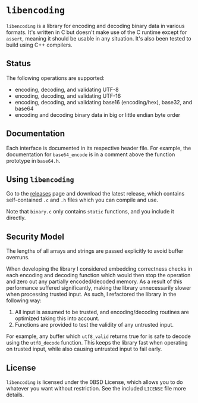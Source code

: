 # `libencoding`

`libencoding` is a library for encoding and decoding binary data in various
formats. It's written in C but doesn't make use of the C runtime except for
`assert`, meaning it should be usable in any situation. It's also been tested
to build using C++ compilers.

## Status

The following operations are supported:

- encoding, decoding, and validating UTF-8
- encoding, decoding, and validating UTF-16
- encoding, decoding, and validating base16 (encoding/hex), base32, and base64
- encoding and decoding binary data in big or little endian byte order

## Documentation

Each interface is documented in its respective header file. For example, the
documentation for `base64_encode` is in a comment above the function prototype
in `base64.h`.

## Using `libencoding`

Go to the [releases](https://github.com/aeldidi/libencoding/releases) page and
download the latest release, which contains self-contained `.c` and `.h` files
which you can compile and use.

Note that `binary.c` only contains `static` functions, and you include it
directly.

## Security Model

The lengths of all arrays and strings are passed explicitly to avoid buffer
overruns.

When developing the library I considered embedding correctness checks in each
encoding and decoding function which would then stop the operation and zero out
any partially encoded/decoded memory. As a result of this performance suffered
significantly, making the library unnecessarily slower when processing trusted
input. As such, I refactored the library in the following way:

1. All input is assumed to be trusted, and encoding/decoding routines are
   optimized taking this into account.
2. Functions are provided to test the validity of any untrusted input. 

For example, any buffer which `utf8_valid` returns true for is safe to decode
using the `utf8_decode` function. This keeps the library fast when operating on
trusted input, while also causing untrusted input to fail early.

## License

`libencoding` is licensed under the 0BSD License, which allows you to do
whatever you want without restriction. See the included `LICENSE` file more
details.
